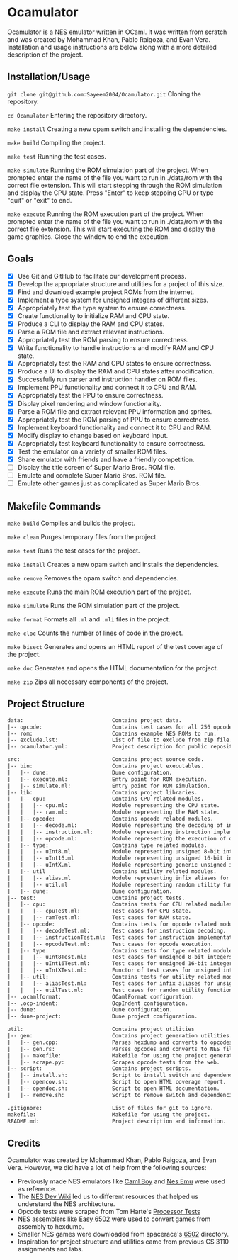 # Ocamulator

Ocamulator is a NES emulator written in OCaml. It was written from scratch
and was created by Mohammad Khan, Pablo Raigoza, and Evan Vera. Installation and
usage instructions are below along with a more detailed description of the project.

## Installation/Usage

`git clone git@github.com:Sayeem2004/Ocamulator.git` Cloning the repository.

`cd Ocamulator` Entering the repository directory.

`make install` Creating a new opam switch and installing the dependencies.

`make build` Compiling the project.

`make test` Running the test cases.

`make simulate` Running the ROM simulation part of the project. When prompted
enter the name of the file you want to run in ./data/rom with the correct file
extension. This will start stepping through the ROM simulation and display the
CPU state. Press "Enter" to keep stepping CPU or type "quit" or "exit" to end.

`make execute` Running the ROM execution part of the project. When prompted
enter the name of the file you want to run in ./data/rom with the correct file
extension. This will start executing the ROM and display the game graphics.
Close the window to end the execution.

## Goals

- [X] Use Git and GitHub to facilitate our development process.
- [X] Develop the appropriate structure and utilities for a project of this size.
- [X] Find and download example project ROMs from the internet.
- [X] Implement a type system for unsigned integers of different sizes.
- [X] Appropriately test the type system to ensure correctness.
- [X] Create functionality to initialize RAM and CPU state.
- [X] Produce a CLI to display the RAM and CPU states.
- [X] Parse a ROM file and extract relevant instructions.
- [X] Appropriately test the ROM parsing to ensure correctness.
- [X] Write functionality to handle instructions and modify RAM and CPU state.
- [X] Appropriately test the RAM and CPU states to ensure correctness.
- [X] Produce a UI to display the RAM and CPU states after modification.
- [X] Successfully run parser and instruction handler on ROM files.
- [X] Implement PPU functionality and connect it to CPU and RAM.
- [X] Appropriately test the PPU to ensure correctness.
- [X] Display pixel rendering and window functionality.
- [X] Parse a ROM file and extract relevant PPU information and sprites.
- [X] Appropriately test the ROM parsing of PPU to ensure correctness.
- [X] Implement keyboard functionality and connect it to CPU and RAM.
- [X] Modify display to change based on keyboard input.
- [X] Appropriately test keyboard functionality to ensure correctness.
- [X] Test the emulator on a variety of smaller ROM files.
- [X] Share emulator with friends and have a friendly competition.
- [ ] Display the title screen of Super Mario Bros. ROM file.
- [ ] Emulate and complete Super Mario Bros. ROM file.
- [ ] Emulate other games just as complicated as Super Mario Bros.

## Makefile Commands

`make build` Compiles and builds the project.

`make clean` Purges temporary files from the project.

`make test` Runs the test cases for the project.

`make install` Creates a new opam switch and installs the dependencies.

`make remove` Removes the opam switch and dependencies.

`make execute` Runs the main ROM execution part of the project.

`make simulate` Runs the ROM simulation part of the project.

`make format` Formats all `.ml` and `.mli` files in the project.

`make cloc` Counts the number of lines of code in the project.

`make bisect` Generates and opens an HTML report of the test coverage of the project.

`make doc` Generates and opens the HTML documentation for the project.

`make zip` Zips all necessary components of the project.

## Project Structure

```txt
data:                            Contains project data.
|-- opcode:                      Contains test cases for all 256 opcodes.
|-- rom:                         Contains example NES ROMs to run.
|-- exclude.lst:                 List of file to exclude from zip file.
|-- ocamulator.yml:              Project description for public repository.

src:                             Contains project source code.
|-- bin:                         Contains project executables.
|   |-- dune:                    Dune configuration.
|   |-- execute.ml:              Entry point for ROM execution.
|   |-- simulate.ml:             Entry point for ROM simulation.
|-- lib:                         Contains project libraries.
|   |-- cpu:                     Contains CPU related modules.
|   |   |-- cpu.ml:              Module representing the CPU state.
|   |   |-- ram.ml:              Module representing the RAM state.
|   |-- opcode:                  Contains opcode related modules.
|   |   |-- decode.ml:           Module representing the decoding of instructions.
|   |   |-- instruction.ml:      Module representing instruction implementations.
|   |   |-- opcode.ml:           Module representing the execution of opcodes.
|   |-- type:                    Contains type related modules.
|   |   |-- uInt8.ml             Module representing unsigned 8-bit integers.
|   |   |-- uInt16.ml            Module representing unsigned 16-bit integers.
|   |   |-- uIntX.ml             Module representing generic unsigned integers.
|   |-- util                     Contains utility related modules.
|   |   |-- alias.ml             Module representing infix aliases for unsigned integers.
|   |   |-- util.ml              Module representing random utility functions.
|   |-- dune:                    Dune configuration.
|-- test:                        Contains project tests.
|   |-- cpu:                     Contains tests for CPU related modules.
|   |   |-- cpuTest.ml:          Test cases for CPU state.
|   |   |-- ramTest.ml:          Test cases for RAM state.
|   |-- opcode:                  Contains tests for opcode related modules.
|   |   |-- decodeTest.ml:       Test cases for instruction decoding.
|   |   |-- instructionTest.ml:  Test cases for instruction implementations.
|   |   |-- opcodeTest.ml:       Test cases for opcode execution.
|   |-- type:                    Contains tests for type related modules.
|   |   |-- uInt8Test.ml:        Test cases for unsigned 8-bit integers.
|   |   |-- uInt16Test.ml:       Test cases for unsigned 16-bit integers.
|   |   |-- uIntXTest.ml:        Functor of test cases for unsigned integers.
|   |-- util:                    Contains tests for utility related modules.
|   |   |-- aliasTest.ml:        Test cases for infix aliases for unsigned integers.
|   |   |-- utilTest.ml:         Test cases for random utility functions.
|-- .ocamlformat:                OCamlFormat configuration.
|-- .ocp-indent:                 OcpIndent configuration.
|-- dune:                        Dune configuration.
|-- dune-project:                Dune project configuration.

util:                            Contains project utilities
|-- gen:                         Contains project generation utilities.
|   |-- gen.cpp:                 Parses hexdump and converts to opcodes.
|   |-- gen.rs:                  Parses opcodes and converts to NES file.
|   |-- makefile:                Makefile for using the project generation utilities.
|   |-- scrape.py:               Scrapes opcode tests from the web.
|-- script:                      Contains project scripts.
|   |-- install.sh:              Script to install switch and dependencies.
|   |-- opencov.sh:              Script to open HTML coverage report.
|   |-- opendoc.sh:              Script to open HTML documentation.
|   |-- remove.sh:               Script to remove switch and dependencies.

.gitignore:                      List of files for git to ignore.
makefile:                        Makefile for using the project.
README.md:                       Project description and information.
```

## Credits

Ocamulator was created by Mohammad Khan, Pablo Raigoza, and Evan Vera.
However, we did have a lot of help from the following sources:

- Previously made NES emulators like [Caml Boy](https://linoscope.github.io/writing-a-game-boy-emulator-in-ocaml/) and [Nes Emu](https://yizhang82.dev/nes-emu-overview) were used as reference.
- The [NES Dev Wiki](https://www.nesdev.org/wiki/Nesdev) led us to different resources that helped us understand the NES architecture.
- Opcode tests were scraped from Tom Harte's [Processor Tests](https://github.com/TomHarte/ProcessorTests)
- NES assemblers like [Easy 6502](https://skilldrick.github.io/easy6502/) were used to convert games from assembly to hexdump.
- Smaller NES games were downloaded from spacerace's [6502](https://github.com/spacerace/6502/tree/master/target-src) directory.
- Inspiration for project structure and utilities came from previous CS 3110 assignments and labs.
